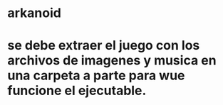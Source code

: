 # arkanoid
# se debe extraer el juego con los archivos de imagenes y musica en una carpeta a parte para wue funcione el ejecutable.

